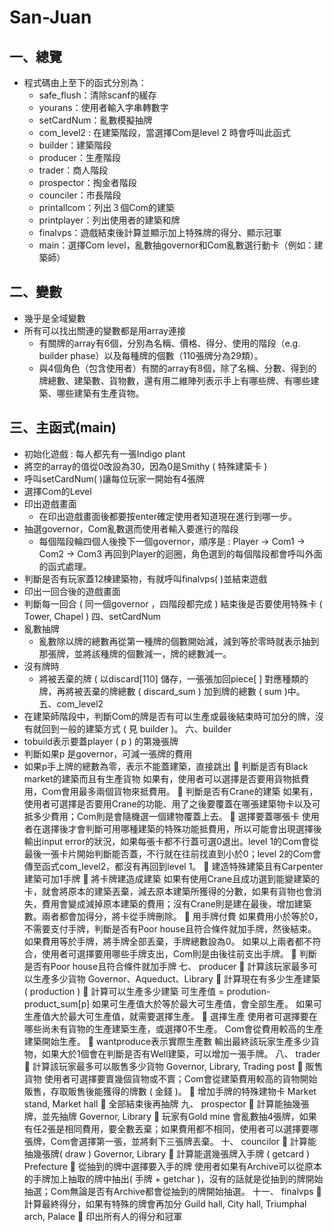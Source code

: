 # San-Juan
## 一、總覽
* 程式碼由上至下的函式分別為：
	* safe_flush：清除scanf的緩存
	* yourans：使用者輸入字串轉數字
	* setCardNum：亂數模擬抽牌
	* com_level2 : 在建築階段，當選擇Com是level 2 時會呼叫此函式
	* builder：建築階段
	* producer：生產階段
	* trader：商人階段
	* prospector：掏金者階段
	* counciler：市長階段
	* printallcom：列出３個Com的建築
	* printplayer：列出使用者的建築和牌
	* finalvps：遊戲結束後計算並顯示加上特殊牌的得分、顯示冠軍
	* main：選擇Com level，亂數抽governor和Com亂數選行動卡（例如：建築師）
## 二、變數
* 幾乎是全域變數
* 所有可以找出關連的變數都是用array連接
	* 有關牌的array有6個，分別為名稱、價格、得分、使用的階段（e.g. builder phase）以及每種牌的個數（110張牌分為29類）。
	* 與4個角色（包含使用者）有關的array有8個，除了名稱、分數、得到的牌總數、建築數、貨物數，還有用二維陣列表示手上有哪些牌、有哪些建築、哪些建築有生產貨物。
## 三、主函式(main)
* 初始化遊戲 : 每人都先有一張Indigo plant
* 將空的array的值從0改設為30，因為0是Smithy ( 特殊建築卡 )
* 呼叫setCardNum( )讓每位玩家一開始有4張牌
* 選擇Com的Level
* 印出遊戲畫面
	* 在印出遊戲畫面後都要按enter確定使用者知道現在進行到哪一步。
* 抽選governor，Com亂數選而使用者輸入要進行的階段
	* 每個階段輪四個人後換下一個governor，順序是 : Player → Com1 → Com2 → Com3 再回到Player的迴圈，角色選到的每個階段都會呼叫外面的函式處理。
* 判斷是否有玩家蓋12棟建築物，有就呼叫finalvps( )並結束遊戲
* 印出一回合後的遊戲畫面
* 判斷每一回合 ( 同一個governor ，四階段都完成 ) 結束後是否要使用特殊卡 ( Tower, Chapel )
四、setCardNum
* 亂數抽牌
	* 亂數除以牌的總數再從第一種牌的個數開始減，減到等於零時就表示抽到那張牌，並將該種牌的個數減一，牌的總數減一。
* 沒有牌時
	* 將被丟棄的牌 ( 以discard[110] 儲存，一張張加回piece[ ] 對應種類的牌，再將被丟棄的牌總數 ( discard_sum ) 加到牌的總數 ( sum )中。
五、com_level2
* 在建築師階段中，判斷Com的牌是否有可以生產或最後結束時可加分的牌，沒有就回到一般的建築方式 ( 見 builder )。
六、builder
* tobuild表示要蓋player ( p ) 的第幾張牌
* 判斷如果p 是governor，可減一張牌的費用
* 如果p手上牌的總數為零，表示不能蓋建築，直接跳出
	判斷是否有Black market的建築而且有生產貨物
如果有，使用者可以選擇是否要用貨物抵費用，Com會用最多兩個貨物來抵費用。
	判斷是否有Crane的建築
如果有，使用者可選擇是否要用Crane的功能、用了之後要覆蓋在哪張建築物卡以及可抵多少費用；Com則是會隨機選一個建物覆蓋上去。
	選擇要蓋哪張卡
使用者在選擇後才會判斷可用哪種建築的特殊功能抵費用，所以可能會出現選擇後輸出input error的狀況，如果每張卡都不行蓋可選0退出。level 1的Com會從最後一張卡片開始判斷能否蓋，不行就在往前找直到小於0；level 2的Com會傳至函式com_level2，都沒有再回到level 1。
	建造特殊建築且有Carpenter建築可加1手牌
	將卡牌建造成建築
如果有使用Crane且成功選到能變建築的卡，就會將原本的建築丟棄，減去原本建築所獲得的分數，如果有貨物也會消失，費用會變成減掉原本建築的費用；沒有Crane則是建在最後，增加建築數。兩者都會加得分，將卡從手牌刪除。
	用手牌付費
如果費用小於等於0，不需要支付手牌，判斷是否有Poor house且符合條件就加手牌，然後結束。
如果費用等於手牌，將手牌全部丟棄，手牌總數設為0。
如果以上兩者都不符合，使用者可選擇要用哪些手牌支出，Com則是由後往前支出手牌。
	判斷是否有Poor house且符合條件就加手牌
七、	producer
	計算該玩家最多可以生產多少貨物
Governor、Aqueduct、Library
	計算現在有多少生產建築 ( production )
	計算可以生產多少建築
可生產值 = prodution-product_sum[p]
如果可生產值大於等於最大可生產值，會全部生產。
如果可生產值大於最大可生產值，就需要選擇生產。
	選擇生產
使用者可選擇要在哪些尚未有貨物的生產建築生產，或選擇0不生產。
Com會從費用較高的生產建築開始生產。
	wantproduce表示實際生產數
輸出最終該玩家生產多少貨物，如果大於1個會在判斷是否有Well建築，可以增加一張手牌。
八、	trader
	計算該玩家最多可以販售多少貨物
Governor, Library, Trading post
	販售貨物
使用者可選擇要賣幾個貨物或不賣；Com會從建築費用較高的貨物開始販售，存取販售後能獲得的牌數 ( 金錢 )。
	增加手牌的特殊建物卡
Market stand, Market hall
	全部結束後再抽牌
九、	prospector
	計算能抽幾張牌，並先抽牌
Governor, Library
	玩家有Gold mine
會亂數抽4張牌，如果有任2張是相同費用，要全數丟棄；如果費用都不相同，使用者可以選擇要哪張牌，Com會選擇第一張，並將剩下三張牌丟棄。
十、	councilor
	計算能抽幾張牌( draw )
Governor, Library
	計算能選幾張牌入手牌 ( getcard )
Prefecture
	從抽到的牌中選擇要入手的牌
使用者如果有Archive可以從原本的手牌加上抽取的牌中抽出( 手牌 + getchar )，沒有的話就是從抽到的牌開始抽選；Com無論是否有Archive都會從抽到的牌開始抽選。
十一、	finalvps
	計算最終得分，如果有特殊的牌會再加分
Guild hall, City hall, Triumphal arch, Palace
	印出所有人的得分和冠軍
